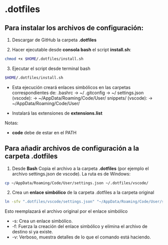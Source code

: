 # .dotfiles
## Para instalar los archivos de configuración:
1. Descargar de GitHub la carpeta **.dotfiles**

2. Hacer ejecutable desde **consola bash** el script **install.sh**:

```sh 
chmod +x $HOME/.dotfiles/install.sh
```

3. Ejecutar el script desde terminal bash

```sh
$HOME/.dotfiles/install.sh
```

- Esta ejecución creará enlaces simbólicos en las carpetas correspondientes de:
 .bashrc -> ~/
 .gitconfig -> ~/
 settings.json (vscode): -> ~/AppData/Roaming/Code/User/
 snippets/ (vscode): -> ~/AppData/Roaming/Code/User/

- Instalará las extensiones de **extensions.list**

Notas:
- **code** debe de estar en el PATH

## Para añadir archivos de configuración a la carpeta .dotfiles
1. Desde **Bash** Copia el archivo a la carpeta **.dotfiles** (por ejemplo el archivo
settings.json de vscode). La ruta es de Windows:

```sh
cp ~/AppData/Roaming/Code/User/settings.json ~/.dotfiles/vscode/

```

2. Crea un **enlace simbólico** de la carpeta .dotfiles a la carpeta original

```sh
ln -sfv ".dotfiles/vscode/settings.json" "~/AppData/Roaming/Code/User/settings.json"
```

Esto reemplazará el archivo original por el enlace simbólico
- -s: Crea un enlace simbólico.
- -f: Fuerza la creación del enlace simbólico y elimina el archivo de destino si ya existe.
- -v: Verboso, muestra detalles de lo que el comando está haciendo.
